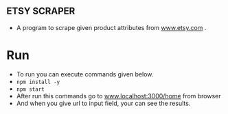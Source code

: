## ETSY SCRAPER 

* A program to scrape given product attributes from www.etsy.com .

# Run
* To run you can execute commands given below.
* `npm install -y`
* `npm start`
* After run this commands go to www.localhost:3000/home from browser
* And when you give url to input field, your can see the results.
